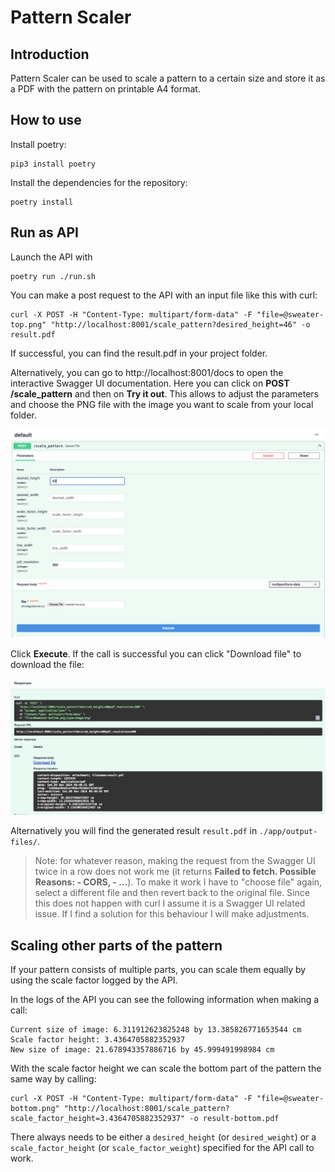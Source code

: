 # Pattern Scaler

## Introduction
Pattern Scaler can be used to scale a pattern to a certain size and store it as a PDF with the pattern on printable A4 format. 

## How to use

Install poetry:

```
pip3 install poetry
```

Install the dependencies for the repository:

```
poetry install
```

## Run as API

Launch the API with

```
poetry run ./run.sh
```

You can make a post request to the API with an input file like this with curl:

```
curl -X POST -H "Content-Type: multipart/form-data" -F "file=@sweater-top.png" "http://localhost:8001/scale_pattern?desired_height=46" -o result.pdf
```

If successful, you can find the result.pdf in your project folder. 

Alternatively, you can go to http://localhost:8001/docs to open the interactive Swagger UI documentation.
Here you can click on **POST /scale_pattern** and then on **Try it out**. This allows to adjust the parameters and choose the PNG file with the image you want to scale from your local folder. 

![image](./app/assets/pattern-scaler-input-fastapi-docs.jpeg)

Click **Execute**. If the call is successful you can click "Download file" to download the file: 

![image](./app/assets/pattern-scaler-result-fastapi-docs.jpeg)

Alternatively you will find the generated result `result.pdf` in `./app/output-files/`.

> Note: for whatever reason, making the request from the Swagger UI twice in a row does not work me (it returns **Failed to fetch. Possible Reasons: - CORS, - ...**). To make it work I have to "choose file" again, select a different file and then revert back to the original file. Since this does not happen with curl I assume it is a Swagger UI related issue. If I find a solution for this behaviour I will make adjustments.

## Scaling other parts of the pattern

If your pattern consists of multiple parts, you can scale them equally by using the scale factor logged by the API. 

In the logs of the API you can see the following information when making a call:

```
Current size of image: 6.311912623825248 by 13.385826771653544 cm
Scale factor height: 3.4364705882352937
New size of image: 21.678943357886716 by 45.999491998984 cm
```

With the scale factor height we can scale the bottom part of the pattern the same way by calling:

```
curl -X POST -H "Content-Type: multipart/form-data" -F "file=@sweater-bottom.png" "http://localhost:8001/scale_pattern?scale_factor_height=3.4364705882352937" -o result-bottom.pdf
```

There always needs to be either a `desired_height` (or `desired_weight`) or a `scale_factor_height` (or `scale_factor_weight`) specified for the API call to work. 